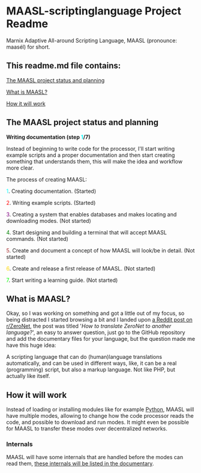 # MAASL-scriptinglanguage Project Readme
 Marnix Adaptive All-around Scripting Language, MAASL (pronounce: maasél) for short.

## This readme.md file contains:

[The MAASL project status and planning](#the-maasl-project-status-and-planning)

[What is MAASL?](#what-is-maasl)

[How it will work](#how-it-will-work)

## The MAASL project status and planning

 **Writing documentation (step <font color="aqua">1</font>/7)**

Instead of beginning to write code for the processor, I'll start writing example scripts and a proper documentation and then start creating something that understands them, this will make the idea and workflow more clear.

The process of creating MAASL:

<font color="aqua">1</font>. Creating documentation. (Started)

<font color="red">2</font>. Writing example scripts. (Started)

<font color="purple">3</font>. Creating a system that enables databases and makes locating and downloading modes. (Not started)

<font color="green">4</font>. Start designing and building a terminal that will accept MAASL commands. (Not started)

<font color="brown">5</font>. Create and document a concept of how MAASL will look/be in detail. (Not started)

<font color="gold">6</font>. Create and release a first release of MAASL. (Not started)

<font color="lime">7</font>. Start writing a learning guide. (Not started)


## What is MAASL?

Okay, so I was working on something and got a little out of my focus, so being distracted I started browsing a bit and I landed upon [a Reddit post on r/ZeroNet](https://www.reddit.com/r/zeronet/comments/fklzbv/how_to_translate_zeronet_to_another_language/), the post was titled '*How to translate ZeroNet to another language?*', an easy to answer question, just go to the GitHub repository and add the documentary files for your language, but the question made me have this huge idea:

A scripting language that can do (human)language translations automatically, and can be used in different ways, like, it can be a real (programming) script, but also a markup language. Not like PHP, but actually like itself.

## How it will work

Instead of loading or installing modules like for example [Python](https://docs.python.org/3/tutorial/modules.html), MAASL will have multiple modes, allowing to change how the code processor reads the code, and possible to download and run modes. It might even be possible for MAASL to transfer these modes over decentralized networks.

### Internals

MAASL will have some internals that are handled before the modes can read them, [these internals will be listed in the documentary](https://marnix0810.github.io/MAASL-scriptinglanguage/INTERNALS/).
